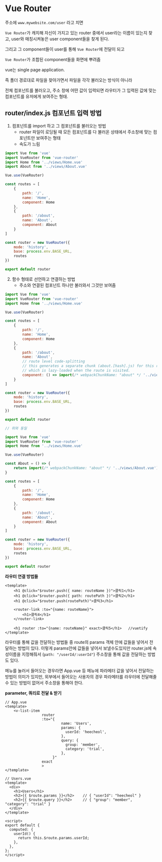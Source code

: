 # Vue Router



주소에 `www.mywebsite.com/user` 라고 치면

`Vue Router`가 캐치해 자신이 가지고 있는 router 중에서 user라는 이름이 있는지 찾고, user와 매칭시켜놓은 user component들을 찾게 된다.

그리고 그 component들이 user를 통해 `Vue Router`에 전달이 되고

`Vue Router`가 조합된 component들을 화면에 뿌려줌





vue는 single page application.

즉 폴더 경로대로 파일을 찾아가면서 파일을 각각 불러오는 방식이 아니라

전체 컴포넌트를 불러오고, 주소 창에 어떤 값이 입력되면 라우터가 그 입력된 값에 맞는 컴포넌트를 유저에게 보여주는 형태.





## router/index.js 컴포넌트 입력 방법

1. 컴포넌트를 import 하고 그 컴포넌트를 불러오는 방법
   - router 파일이 로딩될 때 모든 컴포넌트를 다 불러온 상태에서 주소창에 맞는 컴포넌트만 보여주는 형태
   - 속도가 느림

```javascript
import Vue from 'vue'
import VueRouter from 'vue-router'
import Home from '../views/Home.vue'
import About from '../views/About.vue'

Vue.use(VueRouter)

const routes = [
    {
        path: '/',
        name: 'Home',
        component: Home
    },
    {
        path: '/about',
        name: 'About',
        component: About
    }
]

const router = new VueRouter({
    mode: 'history',
    base: process.env.BASE_URL,
    routes
})

export default router

```



2. 함수 형태로 선언하고 연결하는 방법
   - 주소와 연결된 컴포넌트 하나만 불러와서 그것만 보여줌

```javascript
import Vue from 'vue'
import VueRouter from 'vue-router'
import Home from '../views/Home.vue'

Vue.use(VueRouter)

const routes = [
    {
        path: '/',
        name: 'Home',
        component: Home
    },
    {
        path: '/about',
        name: 'About',
        // route level code-splitting
        // this generates a separate chunk (about.[hash].js) for this route
        // which is lazy-loaded when the route is visited.
        component: () => import(/* webpackChunkName: "about" */ '../views/About.vue')
    }
]

const router = new VueRouter({
    mode: 'history',
    base: process.env.BASE_URL,
    routes
})

export default router

```

```javascript
// 위와 동일

import Vue from 'vue'
import VueRouter from 'vue-router'
import Home from '../views/Home.vue'

Vue.use(VueRouter)

const About = () => {
    return import(/* webpackChunkName: "about" */ '../views/About.vue')
}

const routes = [
    {
        path: '/',
        name: 'Home',
        component: Home
    },
    {
        path: '/about',
        name: 'About',
        component: About
    }
]

const router = new VueRouter({
    mode: 'history',
    base: process.env.BASE_URL,
    routes
})

export default router

```





**라우터 연결 방법들**

```vue
<template>
	<h1 @click="$router.push({ name: routeName })">클릭1</h1>
	<h1 @click="$router.push({ path: routePath })">클릭2</h1>
	<h1 @click="$router.push(routePath)">클릭3</h1>

	<router-link :to="{name: routeName}">
        <h1>클릭4</h1>
    </router-link>

	<h1 router :to="{name: routeName}" exact>클릭5</h1>	//vuetify
</template>
```







라우터를 통해 값을 전달하는 방법들 중 route의 params 객체 안에 값들을 넣어서 전달하는 방법이 있다. 이렇게 params안에 값들을 넣어서 보낼수도있지만 router.js에 속성이름을 지정해줘서 (`path: "/userId/:userId"`) 주소창을 통해 값을 전달하는 방법도 있다. 

메뉴를 눌러서 들어오는 경우라면 App.vue 등 메뉴에 파라메터 값을 넣어서 전달하는 방법이 의미가 있지만, 외부에서 들어오는 사용자의 경우 파라메터를 라우터에 전달해줄 수 있는 방법이 없어서 주소창을 통해야 한다.



**parameter, 쿼리로 전달 & 받기**

```vue
// App.vue
<template>
    <v-list-item
                 router
                 :to="{
                          name: 'Users',
                          params: {
                            userId: 'heecheol',
                          },
                          query: {
                            group: 'member',
                            category: 'trial',
                          },
                      }"
                 exact
                 >
</template>
```

```vue
// Users.vue
<template>
  <div>
    <h1>Users</h1>
    <h2>{{ $route.params }}</h2>  	// { "userId": "heecheol" }
    <h2>{{ $route.query }}</h2>		// { "group": "member", "category": "trial" }
  </div>
</template>

<script>
export default {
  computed: {
    userId() {
      return this.$route.params.userId;
    },
  },
};
</script>
```



